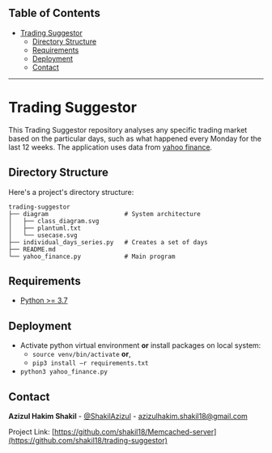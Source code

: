 <!-- TABLE OF CONTENTS -->
## Table of Contents

- [Trading Suggestor <a  name = "about_the_project"></a>](#trading-suggestor-)
  - [Directory Structure <a  name = "directory_structure"></a>](#directory-structure-)
  - [Requirements <a  name = "requirements"></a>](#requirements-)
  - [Deployment <a  name = "deployment"></a>](#deployment-)
  - [Contact <a  name = "contact"></a>](#contact-)
---


<!-- ABOUT THE PROJECT -->
# Trading Suggestor <a  name = "about_the_project"></a>

This Trading Suggestor repository analyses any specific trading market based on the particular days, such as what happened every Monday for the last 12 weeks. The application uses data from [yahoo finance](https://finance.yahoo.com/). 


<!-- DIRECTORY STRUCTURE -->
## Directory Structure <a  name = "directory_structure"></a>

Here's a project's directory structure:

```text
trading-suggestor
├── diagram						# System architecture
│   ├── class_diagram.svg
│   ├── plantuml.txt
│   └── usecase.svg
├── individual_days_series.py	# Creates a set of days
├── README.md
└── yahoo_finance.py			# Main program
```


<!-- REQUIREMENTS -->
## Requirements <a  name = "requirements"></a>

-  [Python >= 3.7 <a href="https://docs.docker.com/get-docker/"> </a>](python_download)

 
<!-- DEPLOYMENT -->
## Deployment <a  name = "deployment"></a>

- Activate python virtual environment **or** install packages on local system:
	- `source venv/bin/activate` **or**,
	- `pip3 install –r requirements.txt`
-   `python3 yahoo_finance.py`


<!-- CONTACT -->
## Contact <a  name = "contact"></a>

**Azizul Hakim Shakil** - [@ShakilAzizul](https://twitter.com/ShakilAzizul) - azizulhakim.shakil18@gmail.com

Project Link: [https://github.com/shakil18/Memcached-server](https://github.com/shakil18/trading-suggestor)

